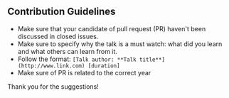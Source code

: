 ## Contribution Guidelines

* Make sure that your candidate of pull request (PR) haven't been discussed in closed issues.
* Make sure to specify why the talk is a must watch: what did you learn and what others can learn from it.
* Follow the format: `[Talk author: **Talk title**](http://www.link.com) [duration]`
* Make sure of PR is related to the correct year

Thank you for the suggestions!
